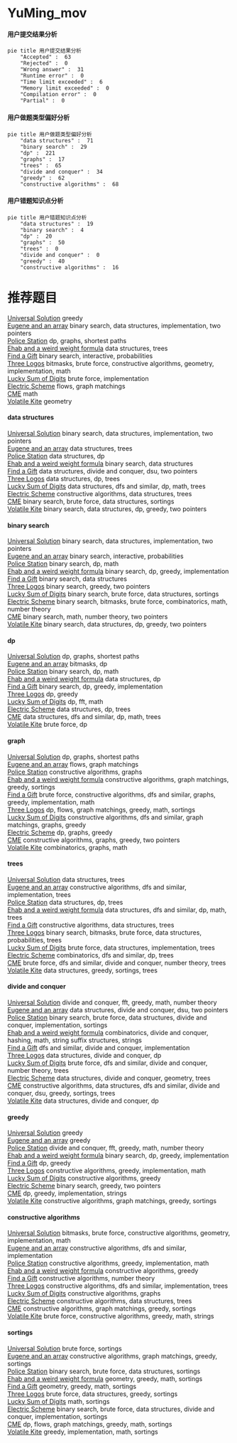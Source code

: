 # YuMing_mov
<!-- tabs:start -->
#### **用户提交结果分析**

```mermaid
pie title 用户提交结果分析
    "Accepted" :  63
    "Rejected" :  0
    "Wrong answer" :  31
    "Runtime error" :  0
    "Time limit exceeded" :  6
    "Memory limit exceeded" :  0
    "Compilation error" :  0
    "Partial" :  0
```
#### **用户做题类型偏好分析**

```mermaid
pie title 用户做题类型偏好分析
    "data structures" :  71
    "binary search" :  29
    "dp" :  221
    "graphs" :  17
    "trees" :  65
    "divide and conquer" :  34
    "greedy" :  62
    "constructive algorithms" :  68
```
#### **用户错题知识点分析**

```mermaid
pie title 用户错题知识点分析
    "data structures" :  19
    "binary search" :  4
    "dp" :  20
    "graphs" :  50
    "trees" :  0
    "divide and conquer" :  0
    "greedy" :  40
    "constructive algorithms" :  16
```
<!-- tabs:end -->
# 推荐题目
[Universal Solution](http://codeforces.com/problemset/problem/1380/B)		greedy		  
[Eugene and an array](http://codeforces.com/problemset/problem/1333/C)		binary search,
                        data structures,
                        implementation,
                        two pointers		  
[Police Station](http://codeforces.com/problemset/problem/208/C)		dp,
                        graphs,
                        shortest paths		  
[Ehab and a weird weight formula](http://codeforces.com/problemset/problem/1088/F)		data structures,
                        trees		  
[Find a Gift](http://codeforces.com/problemset/problem/1354/G)		binary search,
                        interactive,
                        probabilities		  
[Three Logos](http://codeforces.com/problemset/problem/581/D)		bitmasks,
                        brute force,
                        constructive algorithms,
                        geometry,
                        implementation,
                        math		  
[Lucky Sum of Digits](http://codeforces.com/problemset/problem/109/A)		brute force,
                        implementation		  
[Electric Scheme](http://codeforces.com/problemset/problem/1054/F)		flows,
                        graph matchings		  
[CME](https://codeforces.com/contest/1241/problem/A)		math		  
[Volatile Kite](https://codeforces.com/contest/800/problem/B)		geometry		  
<!-- tabs:start -->
#### **data structures**
[Universal Solution](http://codeforces.com/problemset/problem/1333/C)		binary search,
                        data structures,
                        implementation,
                        two pointers		  
[Eugene and an array](http://codeforces.com/problemset/problem/1088/F)		data structures,
                        trees		  
[Police Station](http://codeforces.com/problemset/problem/946/G)		data structures,
                        dp		  
[Ehab and a weird weight formula](http://codeforces.com/problemset/problem/91/B)		binary search,
                        data structures		  
[Find a Gift](http://codeforces.com/problemset/problem/1156/E)		data structures,
                        divide and conquer,
                        dsu,
                        two pointers		  
[Three Logos](http://codeforces.com/problemset/problem/1039/D)		data structures,
                        dp,
                        trees		  
[Lucky Sum of Digits](http://codeforces.com/problemset/problem/1142/B)		data structures,
                        dfs and similar,
                        dp,
                        math,
                        trees		  
[Electric Scheme](http://codeforces.com/problemset/problem/482/B)		constructive algorithms,
                        data structures,
                        trees		  
[CME](http://codeforces.com/problemset/problem/1198/B)		binary search,
                        brute force,
                        data structures,
                        sortings		  
[Volatile Kite](http://codeforces.com/problemset/problem/1492/C)		binary search,
                        data structures,
                        dp,
                        greedy,
                        two pointers		  
#### **binary search**
[Universal Solution](http://codeforces.com/problemset/problem/1333/C)		binary search,
                        data structures,
                        implementation,
                        two pointers		  
[Eugene and an array](http://codeforces.com/problemset/problem/1354/G)		binary search,
                        interactive,
                        probabilities		  
[Police Station](http://codeforces.com/problemset/problem/1056/F)		binary search,
                        dp,
                        math		  
[Ehab and a weird weight formula](http://codeforces.com/problemset/problem/1201/D)		binary search,
                        dp,
                        greedy,
                        implementation		  
[Find a Gift](http://codeforces.com/problemset/problem/91/B)		binary search,
                        data structures		  
[Three Logos](http://codeforces.com/problemset/problem/924/B)		binary search,
                        greedy,
                        two pointers		  
[Lucky Sum of Digits](http://codeforces.com/problemset/problem/1198/B)		binary search,
                        brute force,
                        data structures,
                        sortings		  
[Electric Scheme](http://codeforces.com/problemset/problem/920/G)		binary search,
                        bitmasks,
                        brute force,
                        combinatorics,
                        math,
                        number theory		  
[CME](https://codeforces.com/contest/1424/problem/J)		binary search,
                        math,
                        number theory,
                        two pointers		  
[Volatile Kite](http://codeforces.com/problemset/problem/1492/C)		binary search,
                        data structures,
                        dp,
                        greedy,
                        two pointers		  
#### **dp**
[Universal Solution](http://codeforces.com/problemset/problem/208/C)		dp,
                        graphs,
                        shortest paths		  
[Eugene and an array](http://codeforces.com/problemset/problem/1117/F)		bitmasks,
                        dp		  
[Police Station](http://codeforces.com/problemset/problem/1056/F)		binary search,
                        dp,
                        math		  
[Ehab and a weird weight formula](http://codeforces.com/problemset/problem/946/G)		data structures,
                        dp		  
[Find a Gift](http://codeforces.com/problemset/problem/1201/D)		binary search,
                        dp,
                        greedy,
                        implementation		  
[Three Logos](http://codeforces.com/problemset/problem/335/F)		dp,
                        greedy		  
[Lucky Sum of Digits](http://codeforces.com/problemset/problem/1349/F2)		dp,
                        fft,
                        math		  
[Electric Scheme](http://codeforces.com/problemset/problem/1039/D)		data structures,
                        dp,
                        trees		  
[CME](http://codeforces.com/problemset/problem/1142/B)		data structures,
                        dfs and similar,
                        dp,
                        math,
                        trees		  
[Volatile Kite](http://codeforces.com/problemset/problem/6/D)		brute force,
                        dp		  
#### **graph**
[Universal Solution](http://codeforces.com/problemset/problem/208/C)		dp,
                        graphs,
                        shortest paths		  
[Eugene and an array](http://codeforces.com/problemset/problem/1054/F)		flows,
                        graph matchings		  
[Police Station](http://codeforces.com/problemset/problem/819/E)		constructive algorithms,
                        graphs		  
[Ehab and a weird weight formula](http://codeforces.com/problemset/problem/1360/C)		constructive algorithms,
                        graph matchings,
                        greedy,
                        sortings		  
[Find a Gift](http://codeforces.com/problemset/problem/1487/C)		brute force,
                        constructive algorithms,
                        dfs and similar,
                        graphs,
                        greedy,
                        implementation,
                        math		  
[Three Logos](http://codeforces.com/problemset/problem/1437/C)		dp,
                        flows,
                        graph matchings,
                        greedy,
                        math,
                        sortings		  
[Lucky Sum of Digits](http://codeforces.com/problemset/problem/1470/D)		constructive algorithms,
                        dfs and similar,
                        graph matchings,
                        graphs,
                        greedy		  
[Electric Scheme](http://codeforces.com/problemset/problem/1476/C)		dp,
                        graphs,
                        greedy		  
[CME](http://codeforces.com/problemset/problem/1304/D)		constructive algorithms,
                        graphs,
                        greedy,
                        two pointers		  
[Volatile Kite](http://codeforces.com/problemset/problem/1475/C)		combinatorics,
                        graphs,
                        math		  
#### **trees**
[Universal Solution](http://codeforces.com/problemset/problem/1088/F)		data structures,
                        trees		  
[Eugene and an array](http://codeforces.com/problemset/problem/1188/A2)		constructive algorithms,
                        dfs and similar,
                        implementation,
                        trees		  
[Police Station](http://codeforces.com/problemset/problem/1039/D)		data structures,
                        dp,
                        trees		  
[Ehab and a weird weight formula](http://codeforces.com/problemset/problem/1142/B)		data structures,
                        dfs and similar,
                        dp,
                        math,
                        trees		  
[Find a Gift](http://codeforces.com/problemset/problem/482/B)		constructive algorithms,
                        data structures,
                        trees		  
[Three Logos](http://codeforces.com/problemset/problem/1479/D)		binary search,
                        bitmasks,
                        brute force,
                        data structures,
                        probabilities,
                        trees		  
[Lucky Sum of Digits](http://codeforces.com/problemset/problem/1511/C)		brute force,
                        data structures,
                        implementation,
                        trees		  
[Electric Scheme](http://codeforces.com/problemset/problem/1499/F)		combinatorics,
                        dfs and similar,
                        dp,
                        trees		  
[CME](http://codeforces.com/problemset/problem/1491/E)		brute force,
                        dfs and similar,
                        divide and conquer,
                        number theory,
                        trees		  
[Volatile Kite](http://codeforces.com/problemset/problem/1466/D)		data structures,
                        greedy,
                        sortings,
                        trees		  
#### **divide and conquer**
[Universal Solution](http://codeforces.com/problemset/problem/1257/G)		divide and conquer,
                        fft,
                        greedy,
                        math,
                        number theory		  
[Eugene and an array](http://codeforces.com/problemset/problem/1156/E)		data structures,
                        divide and conquer,
                        dsu,
                        two pointers		  
[Police Station](http://codeforces.com/problemset/problem/1461/D)		binary search,
                        brute force,
                        data structures,
                        divide and conquer,
                        implementation,
                        sortings		  
[Ehab and a weird weight formula](http://codeforces.com/problemset/problem/1466/G)		combinatorics,
                        divide and conquer,
                        hashing,
                        math,
                        string suffix structures,
                        strings		  
[Find a Gift](http://codeforces.com/problemset/problem/1490/D)		dfs and similar,
                        divide and conquer,
                        implementation		  
[Three Logos](https://codeforces.com/contest/1483/problem/C)		data structures,
                        divide and conquer,
                        dp		  
[Lucky Sum of Digits](http://codeforces.com/problemset/problem/1491/E)		brute force,
                        dfs and similar,
                        divide and conquer,
                        number theory,
                        trees		  
[Electric Scheme](http://codeforces.com/problemset/problem/1303/G)		data structures,
                        divide and conquer,
                        geometry,
                        trees		  
[CME](http://codeforces.com/problemset/problem/1494/D)		constructive algorithms,
                        data structures,
                        dfs and similar,
                        divide and conquer,
                        dsu,
                        greedy,
                        sortings,
                        trees		  
[Volatile Kite](http://codeforces.com/problemset/problem/1482/E)		data structures,
                        divide and conquer,
                        dp		  
#### **greedy**
[Universal Solution](http://codeforces.com/problemset/problem/1380/B)		greedy		  
[Eugene and an array](http://codeforces.com/problemset/problem/588/A)		greedy		  
[Police Station](http://codeforces.com/problemset/problem/1257/G)		divide and conquer,
                        fft,
                        greedy,
                        math,
                        number theory		  
[Ehab and a weird weight formula](http://codeforces.com/problemset/problem/1201/D)		binary search,
                        dp,
                        greedy,
                        implementation		  
[Find a Gift](http://codeforces.com/problemset/problem/335/F)		dp,
                        greedy		  
[Three Logos](http://codeforces.com/problemset/problem/550/E)		constructive algorithms,
                        greedy,
                        implementation,
                        math		  
[Lucky Sum of Digits](https://codeforces.com/contest/298/problem/D)		constructive algorithms,
                        greedy		  
[Electric Scheme](http://codeforces.com/problemset/problem/924/B)		binary search,
                        greedy,
                        two pointers		  
[CME](http://codeforces.com/problemset/problem/1451/B)		dp,
                        greedy,
                        implementation,
                        strings		  
[Volatile Kite](http://codeforces.com/problemset/problem/1360/C)		constructive algorithms,
                        graph matchings,
                        greedy,
                        sortings		  
#### **constructive algorithms**
[Universal Solution](http://codeforces.com/problemset/problem/581/D)		bitmasks,
                        brute force,
                        constructive algorithms,
                        geometry,
                        implementation,
                        math		  
[Eugene and an array](http://codeforces.com/problemset/problem/441/C)		constructive algorithms,
                        dfs and similar,
                        implementation		  
[Police Station](http://codeforces.com/problemset/problem/550/E)		constructive algorithms,
                        greedy,
                        implementation,
                        math		  
[Ehab and a weird weight formula](https://codeforces.com/contest/298/problem/D)		constructive algorithms,
                        greedy		  
[Find a Gift](http://codeforces.com/problemset/problem/449/C)		constructive algorithms,
                        number theory		  
[Three Logos](http://codeforces.com/problemset/problem/1188/A2)		constructive algorithms,
                        dfs and similar,
                        implementation,
                        trees		  
[Lucky Sum of Digits](http://codeforces.com/problemset/problem/819/E)		constructive algorithms,
                        graphs		  
[Electric Scheme](http://codeforces.com/problemset/problem/482/B)		constructive algorithms,
                        data structures,
                        trees		  
[CME](http://codeforces.com/problemset/problem/1360/C)		constructive algorithms,
                        graph matchings,
                        greedy,
                        sortings		  
[Volatile Kite](http://codeforces.com/problemset/problem/1368/B)		brute force,
                        constructive algorithms,
                        greedy,
                        math,
                        strings		  
#### **sortings**
[Universal Solution](http://codeforces.com/problemset/problem/425/A)		brute force,
                        sortings		  
[Eugene and an array](http://codeforces.com/problemset/problem/1360/C)		constructive algorithms,
                        graph matchings,
                        greedy,
                        sortings		  
[Police Station](http://codeforces.com/problemset/problem/1198/B)		binary search,
                        brute force,
                        data structures,
                        sortings		  
[Ehab and a weird weight formula](https://codeforces.com/contest/1496/problem/C)		geometry,
                        greedy,
                        math,
                        sortings		  
[Find a Gift](http://codeforces.com/problemset/problem/1495/A)		geometry,
                        greedy,
                        math,
                        sortings		  
[Three Logos](http://codeforces.com/problemset/problem/1497/A)		brute force,
                        data structures,
                        greedy,
                        sortings		  
[Lucky Sum of Digits](http://codeforces.com/problemset/problem/1427/A)		math,
                        sortings		  
[Electric Scheme](http://codeforces.com/problemset/problem/1461/D)		binary search,
                        brute force,
                        data structures,
                        divide and conquer,
                        implementation,
                        sortings		  
[CME](http://codeforces.com/problemset/problem/1437/C)		dp,
                        flows,
                        graph matchings,
                        greedy,
                        math,
                        sortings		  
[Volatile Kite](http://codeforces.com/problemset/problem/1473/A)		greedy,
                        implementation,
                        math,
                        sortings		  
<!-- tabs:end -->

